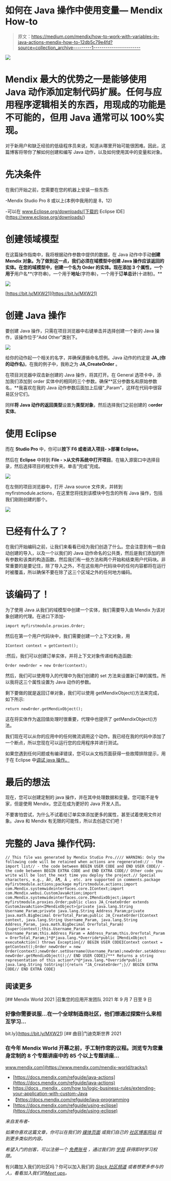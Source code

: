 # 如何在 Java 操作中使用变量— Mendix How-to

> 原文：<https://medium.com/mendix/how-to-work-with-variables-in-java-actions-mendix-how-to-12db5c79e4fd?source=collection_archive---------1----------------------->

![](img/e5681fa722c1f221c80b916e6f87a877.png)

# Mendix 最大的优势之一是能够使用 Java 动作添加定制代码扩展。任何与应用程序逻辑相关的东西，用现成的功能是不可能的，但用 Java 通常可以 100%实现。

对于新用户和缺乏经验的低级程序员来说，知道从哪里开始可能很困难。因此，这篇博客将带你了解如何创建和编写 Java 动作，以及如何使用其中的变量和对象。

# 先决条件

在我们开始之前，您需要在您的机器上安装一些东西:

-Mendix Studio Pro 8 或以上(本例中我用的是 8，12)

-可以在 www.Eclipse.org/downloads/[下载的 Eclipse IDE](https://www.eclipse.org/downloads/)

# 创建领域模型

在这篇操作指南中，我将根据动作参数中提供的数据，在 Java 动作中手动**创建 Mendix 对象。为了做到这一点，我们必须在域模型中创建 Java 操作应该返回的实体。在您的域模型中，**创建一个名为 Order** 的实体。现在添加 **3 个属性**，一个用于**用户名**(字符串)，一个用于**地址**(字符串)，一个用于**订单总计**(十进制)。**

![](img/6dce5a2e86ec59d3ed0aa6627062ee68.png)

[https://bit.ly/MXW21](https://bit.ly/MXW21)

# 创建 Java 操作

要创建 Java 操作，只需在项目浏览器中右键单击并选择创建一个新的 Java 操作，该操作位于“Add Other”类别下。

![](img/77c7cb1cc3e0226a686b19538ebdbbc8.png)

给你的动作起一个相关的名字，并确保遵循命名惯例。Java 动作的约定是 **JA_(你的动作名)**。在我的例子中，我称之为 **JA_CreateOrder** 。

在项目浏览器中双击新创建的 Java 操作，将其打开。在 General 选项卡中，添加我们添加到 order 实体中的相同的三个参数。确保**区分参数名和原始参数名，**我喜欢在我的 Java 动作参数后面加上后缀“_Param”，这样在代码中很容易区分它们。

同样**将 Java 动作的返回类型**设置为**类型对象**，然后选择我们之前创建的 o**order 实体**。

# 使用 Eclipse

而在 **Studio Pro** 中，你可以**按下 F6 或者进入项目- >部署 Eclipse。**

然后在 **Eclipse** 中转到 **File - >从文件系统中打开项目**。在输入源窗口中选择目录，然后选择项目的根文件夹。单击“完成”完成。

![](img/821191ec518458f68ddb0fba618b9503.png)

在左侧的项目浏览器中，打开 Java source 文件夹，并转到 myfirstmodule.actions，在这里您将找到该模块中包含的所有 Java 操作，包括我们刚刚创建的那个。

![](img/8977519acedaa0a685c20353e039e8bf.png)

# 已经有什么了？

在我们开始编码之前，让我们来看看已经为我们创造了什么。您会注意到有一些自动创建的导入，以及一个以我们的 Java 动作命名的公共类，然后是我们添加的所有参数和该类的构造函数。然后我们有一些方法和两个开始和结束用户代码块。非常重要的是要记住，除了导入之外，不在这些用户代码块中的任何内容都将在运行时被覆盖，所以确保不要在除了这三个区域之外的任何地方编码。

# 该编码了！

为了使用 Java 从我们的域模型中创建一个实体，我们需要导入由 Mendix 为该对象创建的代理。在进口下添加-

`import myfirstmodule.proxies.Order;`

然后在第一个用户代码块中，我们需要创建一个上下文对象，用

```
IContext context = getContext();
```

:然后，我们可以创建订单实体，并将上下文对象传递给构造函数:

`Order newOrder = new Order(context);`

然后，我们可以使用导入的代理中为我们创建的 set 方法来设置新订单的属性。所以我将这三个属性设置为 Java 动作的参数。

剩下要做的就是返回订单对象，我们可以使用 getMendixObject()方法来完成，如下所示:

`return newOrder.getMendixObject();`

这在将实体作为返回值处理时很重要，代理中也提供了 getMendixObject()方法。

我们现在可以从你的应用中的任何微流调用这个动作。我已经在我的代码中添加了一个断点，所以您现在可以运行您的应用程序并进行测试。

如果您遇到任何问题或有编译错误，您可以从文档页面获得一些故障排除提示，用于在 Eclipse 中[调试 java 操作。](https://docs.mendix.com/howto/monitoring-troubleshooting/debug-java-actions)

# 最后的想法

现在，您可以创建定制的 java 操作，并在其中处理数据和变量。您可能不是专家，但是使用 Mendix，您正在成为更好的 Java 开发人员。

不要害怕尝试，为什么不试着给订单实体添加更多的属性，甚至试着使用文件对象。Java 和 Mendix 有无限的可能性，所以去创造它们吧！

# 完整的 Java 操作代码:

```
// This file was generated by Mendix Studio Pro.//// WARNING: Only the following code will be retained when actions are regenerated:// - the import list// - the code between BEGIN USER CODE and END USER CODE// - the code between BEGIN EXTRA CODE and END EXTRA CODE// Other code you write will be lost the next time you deploy the project.// Special characters, e.g., Ã©, Ã¶, Ã , etc. are supported in comments.package myfirstmodule.actions;package myfirstmodule.actions;import com.Mendix.systemwideinterfaces.core.IContext;import com.Mendix.webui.CustomJavaAction;import com.Mendix.systemwideinterfaces.core.IMendixObject;import myfirstmodule.proxies.Order;public class JA_CreateOrder extends CustomJavaAction<IMendixObject>{private java.lang.String Username_Param;private java.lang.String Address_Param;private java.math.BigDecimal OrerTotal_Param;public JA_CreateOrder(IContext context, java.lang.String Username_Param, java.lang.String Address_Param, java.math.BigDecimal OrerTotal_Param){super(context);this.Username_Param = Username_Param;this.Address_Param = Address_Param;this.OrerTotal_Param = OrerTotal_Param;}*@*java.lang.*Override*public IMendixObject executeAction() throws Exception{// BEGIN USER CODEIContext context = getContext();Order newOrder = new Order(context);newOrder.setUsername(Username_Param);newOrder.setAddress(Address_Param);newOrder.setOrderTotal(OrerTotal_Param);return newOrder.getMendixObject();// END USER CODE}/*** Returns a string representation of this action*/*@*java.lang.*Override*public java.lang.String toString(){return "JA_CreateOrder";}// BEGIN EXTRA CODE// END EXTRA CODE}
```

## 阅读更多

[](https://bit.ly/MXW21) [## Mendix World 2021 |召集您的应用开发团队 2021 年 9 月 7 日至 9 日

### 好像你需要说服…在一个全球制造商社区，他们想通过探索什么来相互学习…

bit.ly](https://bit.ly/MXW21) [](https://www.mendix.com/mendix-world/tracks/) [## 曲目|门迪克斯世界 2021

### 在今年 Mendix World 开幕之前，手工制作您的议程。浏览专为您量身定制的 8 个专题讲座中的 85 个以上专题讲座…

www.mendix.com](https://www.mendix.com/mendix-world/tracks/) 

*   [https://docs.mendix.com/refguide/java-actions](https://docs.mendix.com/refguide/java-actions)
*   [https://docs . mendix . com/how to/logic-business-rules/extending-your-application-with-custom-Java](https://docs.mendix.com/howto/logic-business-rules/extending-your-application-with-custom-java)
*   【https://docs.mendix.com/refguide/java-programming 
*   [https://docs.mendix.com/refguide/using-eclipse](https://docs.mendix.com/refguide/using-eclipse)

*来自发布者-*

*如果你喜欢这篇文章，你可以在我们的* [*媒体页面*](https://medium.com/mendix) *或我们自己的* [*社区博客网站*](https://developers.mendix.com/community-blog/) *找到更多类似的内容。*

*希望入门的创客，可以注册一个* [*免费账号*](https://signup.mendix.com/link/signup/?source=direct) *，通过我们的* [*学苑*](https://academy.mendix.com/link/home) *获得即时学习权限。*

有兴趣加入我们的社区吗？你可以加入我们的 [*Slack 社区频道*](https://join.slack.com/t/mendixcommunity/shared_invite/zt-hwhwkcxu-~59ywyjqHlUHXmrw5heqpQ) *或者想更多参与的人，看看加入我们的*[*Meet ups*](https://developers.mendix.com/meetups/#meetupsNearYou)*。*